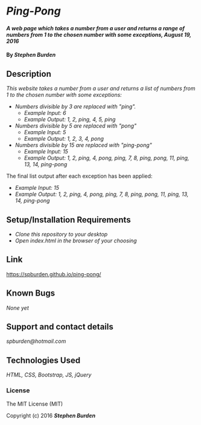 # _Ping-Pong_

#### _A web page which takes a number from a user and returns a range of numbers from 1 to the chosen number with some exceptions, August 19, 2016_

#### By _**Stephen Burden**_

## Description
_This website takes a number from a user and returns a list of numbers from 1 to the chosen number with some exceptions:_

* _Numbers divisible by 3 are replaced with "ping"._
    * _Example Input: 6_
    * _Example Output: 1, 2, ping, 4, 5, ping_
* _Numbers divisible by 5 are replaced with "pong"_
    * _Example Input: 5_
    * _Example Output: 1, 2, 3, 4, pong_
* _Numbers divisible by 15 are replaced with "ping-pong"_
    * _Example Input: 15_
    * _Example Output: 1, 2, ping, 4, pong, ping, 7, 8, ping, pong, 11, ping, 13, 14, ping-pong_

The final list output after each exception has been applied:
* _Example Input: 15_
* _Example Output: 1, 2, ping, 4, pong, ping, 7, 8, ping, pong, 11, ping, 13, 14, ping-pong_

## Setup/Installation Requirements
* _Clone this repository to your desktop_
* _Open index.html in the browser of your choosing_

## Link
https://spburden.github.io/ping-pong/

## Known Bugs
_None yet_

## Support and contact details
_spburden@hotmail.com_

## Technologies Used
_HTML,
CSS,
Bootstrap,
JS,
jQuery_

### License
The MIT License (MIT)

Copyright (c) 2016 **_Stephen Burden_**
